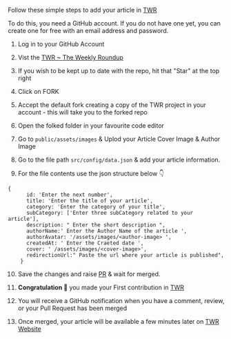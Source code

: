 Follow these simple steps to add your article in [TWR](https://theweeklyroundup.vercel.app)

To do this, you need a GitHub account. If you do not have one yet, you can create one for free with an email address and password.

1. Log in to your GitHub Account

2. Vist the [TWR ~ The Weekly Roundup](https://github.com/TWR-THE-WEEKLY-ROUNDUP)

3. If you wish to be kept up to date with the repo, hit that "Star" at the top right

4. Click on FORK

5. Accept the default fork creating a copy of the TWR project in your account - this will take you to the forked repo

6. Open the folked folder in your favourite code editor

7.   Go to `public/assets/images` & Uplod your Article Cover Image & Author Image

8. Go to the file path `src/config/data.json` & add your article information.

9. For the file contents use the json structure below 👇

```
{
      id: 'Enter the next number',
      title: 'Enter the title of your article',
      category: 'Enter the category of your title',
      subCategory: ['Enter three subCategory related to your article'],
      description: " Enter the short description ",
      authorName:' Enter the Author Name of the article ',
      authorAvatar: '/assets/images/<author-image> ',
      createdAt: ' Enter the Craeted date ',
      cover: ' /assets/images/<cover-image>',
      redirectionUrl:" Paste the url where your article is published",
    }
```
10. Save the changes and raise [PR](https://help.github.com/en/github/collaborating-with-issues-and-pull-requests/creating-a-pull-request) & wait for merged. 

11. **Congratulation 🎉** you made your First contribution in [TWR](https://theweeklyroundup.vercel.app)

12. You will receive a GitHub notification when you have a comment, review, or your Pull Request has been merged

13. Once merged, your article will be available a few minutes later on [TWR Website](https://theweeklyroundup.vercel.app)
